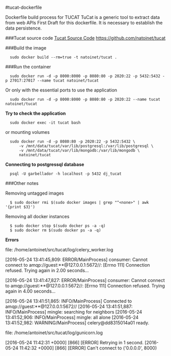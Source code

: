 #tucat-dockerfile 

Dockerfile build process for TUCAT 
TuCat is a generic tool to extract data from web APIs
First Draft for this dockerfile. It is necessary to establish the data persistence. 

###Tucat source code
  [Tucat Source Code](https://github.com/natoinet/tucat) https://github.com/natoinet/tucat

###Build the image

```
  sudo docker build --rm=true -t natoinet/tucat . 
```

###Run the container

```
  sudo docker run -d -p 8000:8000 -p 8080:80 -p 2020:22 -p 5432:5432 -p 27017:27017 --name tucat natoinet/tucat
```  

Or only with the essential ports to use the application 

```
  sudo docker run -d -p 8000:8000 -p 8080:80 -p 2020:22 --name tucat natoinet/tucat
```  

**Try to check the application**

```
  sudo docker exec -it tucat bash 
```  

or mounting volumes 

```
  sudo docker run -d -p 8080:80 -p 2020:22 -p 5432:5432 \
      -v /mnt/data/tucat/var/lib/postgresql:/var/lib/postgresql \
      -v /mnt/data/tucat/var/lib/mongodb:/var/lib/mongodb \
      natoinet/tucat 
```      

**Connecting to postgressql database**

```
  psql -U garbellador -h localhost -p 5432 dj_tucat  
```  

###Other notes

Removing untagged images 

```
  $ sudo docker rmi $(sudo docker images | grep "^<none>" | awk '{print $3}')
```

Removing all docker instances 

```
  $ sudo docker stop $(sudo docker ps -a -q)
  $ sudo docker rm $(sudo docker ps -a -q)
```

**Errors**

file: /home/antoinet/src/tucat/log/celery_worker.log

[2016-05-24 13:41:45,809: ERROR/MainProcess] consumer: Cannot connect to amqp://guest:**@127.0.0.1:5672//: [Errno 111] Connection refused.
Trying again in 2.00 seconds...

[2016-05-24 13:41:47,827: ERROR/MainProcess] consumer: Cannot connect to amqp://guest:**@127.0.0.1:5672//: [Errno 111] Connection refused.
Trying again in 4.00 seconds...

[2016-05-24 13:41:51,865: INFO/MainProcess] Connected to amqp://guest:**@127.0.0.1:5672//
[2016-05-24 13:41:51,887: INFO/MainProcess] mingle: searching for neighbors
[2016-05-24 13:41:52,906: INFO/MainProcess] mingle: all alone
[2016-05-24 13:41:52,982: WARNING/MainProcess] celery@dd8315014a01 ready.

file: /home/antoinet/src/tucat/log/gunicorn.log

[2016-05-24 11:42:31 +0000] [866] [ERROR] Retrying in 1 second.
[2016-05-24 11:42:32 +0000] [866] [ERROR] Can't connect to ('0.0.0.0', 8000)



